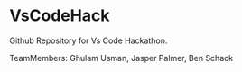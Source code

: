 # VsCodeHack

Github Repository for Vs Code Hackathon.

TeamMembers:
Ghulam Usman, Jasper Palmer, Ben Schack
